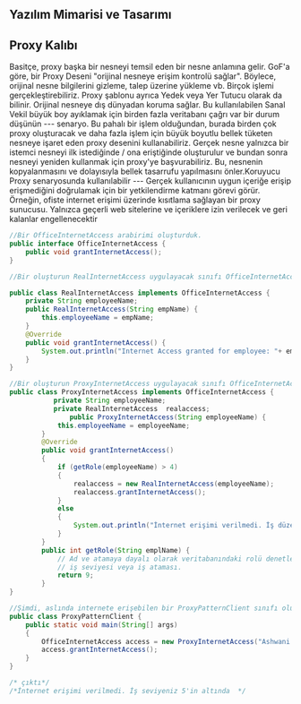 ## Yazılım Mimarisi ve Tasarımı


## Proxy Kalıbı
Basitçe, proxy başka bir nesneyi temsil eden bir nesne anlamına gelir.
GoF'a göre, bir Proxy Deseni "orijinal nesneye erişim kontrolü sağlar".
Böylece, orijinal nesne bilgilerini gizleme, talep üzerine yükleme vb. Birçok işlemi gerçekleştirebiliriz.
Proxy şablonu ayrıca Yedek veya Yer Tutucu olarak da bilinir.
Orijinal nesneye dış dünyadan koruma sağlar.
Bu kullanılabilen Sanal Vekil büyük boy ayıklamak için birden fazla veritabanı çağrı var bir durum düşünün --- senaryo. Bu pahalı bir işlem olduğundan, burada birden çok proxy oluşturacak ve daha fazla işlem için büyük boyutlu bellek tüketen nesneye işaret eden proxy desenini kullanabiliriz. Gerçek nesne yalnızca bir istemci nesneyi ilk istediğinde / ona eriştiğinde oluşturulur ve bundan sonra nesneyi yeniden kullanmak için proxy'ye başvurabiliriz. Bu, nesnenin kopyalanmasını ve dolayısıyla bellek tasarrufu yapılmasını önler.Koruyucu Proxy senaryosunda kullanılabilir --- Gerçek kullanıcının uygun içeriğe erişip erişmediğini doğrulamak için bir yetkilendirme katmanı görevi görür. Örneğin, ofiste internet erişimi üzerinde kısıtlama sağlayan bir proxy sunucusu. Yalnızca geçerli web sitelerine ve içeriklere izin verilecek ve geri kalanlar engellenecektir

```java
//Bir OfficeInternetAccess arabirimi oluşturduk.
public interface OfficeInternetAccess {  
    public void grantInternetAccess();  
}  

//Bir oluşturun RealInternetAccess uygulayacak sınıfı OfficeInternetAccess belirli çalışana izin verilmesi için arayüz.

public class RealInternetAccess implements OfficeInternetAccess {  
    private String employeeName;  
    public RealInternetAccess(String empName) {  
        this.employeeName = empName;  
    }  
    @Override  
    public void grantInternetAccess() {  
        System.out.println("Internet Access granted for employee: "+ employeeName);  
    }  
} 

//Bir oluşturun ProxyInternetAccess uygulayacak sınıfı OfficeInternetAccess nesne sağlamak için arayüz RealInternetAccess sınıfında.
public class ProxyInternetAccess implements OfficeInternetAccess {  
           private String employeeName;  
           private RealInternetAccess  realaccess;  
               public ProxyInternetAccess(String employeeName) {  
            this.employeeName = employeeName;  
        }  
        @Override  
        public void grantInternetAccess()   
        {  
            if (getRole(employeeName) > 4)   
            {  
                realaccess = new RealInternetAccess(employeeName);  
                realaccess.grantInternetAccess();  
            }   
            else   
            {  
                System.out.println("İnternet erişimi verilmedi. İş düzeyiniz 5'in altında");  
            }  
        }  
        public int getRole(String emplName) {  
            // Ad ve atamaya dayalı olarak veritabanındaki rolü denetleme  
            // iş seviyesi veya iş ataması. 
            return 9;  
        }  
} 

//Şimdi, aslında internete erişebilen bir ProxyPatternClient sınıfı oluşturduk. .
public class ProxyPatternClient {  
    public static void main(String[] args)   
    {  
        OfficeInternetAccess access = new ProxyInternetAccess("Ashwani Rajput");  
        access.grantInternetAccess();  
    }  
}  

/* çıktı*/
/*İnternet erişimi verilmedi. İş seviyeniz 5'in altında  */